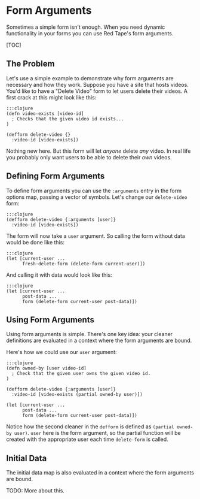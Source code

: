Form Arguments
==============

Sometimes a simple form isn't enough.  When you need dynamic functionality in
your forms you can use Red Tape's form arguments.

[TOC]

The Problem
-----------

Let's use a simple example to demonstrate why form arguments are necessary and
how they work.  Suppose you have a site that hosts videos.  You'd like to have
a "Delete Video" form to let users delete their videos.  A first crack at this
might look like this:

    :::clojure
    (defn video-exists [video-id]
      ; Checks that the given video id exists...
    )

    (defform delete-video {}
      :video-id [video-exists])

Nothing new here.  But this form will let *anyone* delete *any* video.  In real
life you probably only want users to be able to delete their *own* videos.

Defining Form Arguments
-----------------------

To define form arguments you can use the `:arguments` entry in the form options
map, passing a vector of symbols.  Let's change our `delete-video` form:

    :::clojure
    (defform delete-video {:arguments [user]}
      :video-id [video-exists])

The form will now take a `user` argument.  So calling the form without data
would be done like this:

    :::clojure
    (let [current-user ...
          fresh-delete-form (delete-form current-user)])

And calling it with data would look like this:

    :::clojure
    (let [current-user ...
          post-data ...
          form (delete-form current-user post-data)])

Using Form Arguments
--------------------

Using form arguments is simple.  There's one key idea: your cleaner definitions
are evaluated in a context where the form arguments are bound.

Here's how we could use our `user` argument:

    :::clojure
    (defn owned-by [user video-id]
      ; Check that the given user owns the given video id.
    )

    (defform delete-video {:arguments [user]}
      :video-id [video-exists (partial owned-by user)])

    (let [current-user ...
          post-data ...
          form (delete-form current-user post-data)])

Notice how the second cleaner in the `defform` is defined as `(partial owned-by
user)`.  `user` here is the form argument, so the partial function will be
created with the appropriate user each time `delete-form` is called.

Initial Data
------------

The initial data map is also evaluated in a context where the form arguments are
bound.

TODO: More about this.
